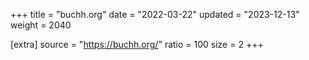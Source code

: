 +++
title = "buchh.org"
date = "2022-03-22"
updated = "2023-12-13"
weight = 2040

[extra]
source = "https://buchh.org/"
ratio = 100
size = 2
+++
